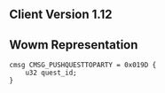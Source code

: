 ## Client Version 1.12

## Wowm Representation
```rust,ignore
cmsg CMSG_PUSHQUESTTOPARTY = 0x019D {
    u32 quest_id;    
}

```
